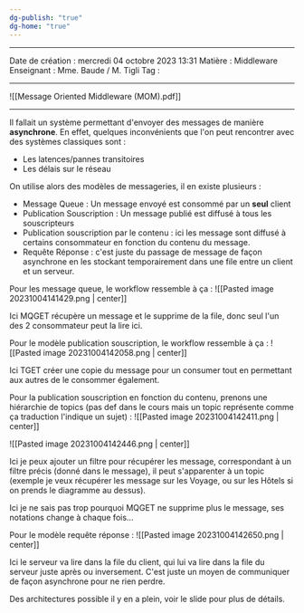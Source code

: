 ```yaml
---
dg-publish: "true"
dg-home: "true"
---
```

 ---

 Date de création : mercredi 04 octobre 2023 13:31
 Matière : Middleware
 Enseignant : Mme. Baude / M. Tigli
 Tag :

---

![[Message Oriented Middleware (MOM).pdf]]

---

Il fallait un système permettant d'envoyer des messages de manière **asynchrone**. En effet, quelques inconvénients que l'on peut rencontrer avec des systèmes classiques sont :
- Les latences/pannes transitoires
- Les délais sur le réseau

On utilise alors des modèles de messageries, il en existe plusieurs :
- Message Queue : Un message envoyé est consommé par un **seul** client
- Publication Souscription : Un message publié est diffusé à tous les souscripteurs
- Publication souscription par le contenu : ici les message sont diffusé à certains consommateur en fonction du contenu du message.
- Requête Réponse : c'est juste du passage de message de façon asynchrone en les stockant temporairement dans une file entre un client et un serveur.

Pour les message queue, le workflow ressemble à ça : 
![[Pasted image 20231004141429.png | center]]


Ici MQGET récupère un message et le supprime de la file, donc seul l'un des 2 consommateur peut la lire ici.

Pour le modèle publication souscription, le workflow ressemble à ça :
![[Pasted image 20231004142058.png | center]]

Ici TGET créer une copie du message pour un consumer tout en permettant aux autres de le consommer également.

Pour la publication souscription en fonction du contenu, prenons une hiérarchie de topics (pas def dans le cours mais un topic représente comme ça traduction l'indique un sujet) :
![[Pasted image 20231004142411.png | center]]

![[Pasted image 20231004142446.png | center]]

Ici je peux ajouter un filtre pour récupérer les message, correspondant à un filtre précis (donné dans le message), il peut s'apparenter à un topic (exemple je veux récupérer les message sur les Voyage, ou sur les Hôtels si on prends le diagramme au dessus).

Ici je ne sais pas trop pourquoi MQGET ne supprime plus le message, ses notations change à chaque fois...

Pour le modèle requête réponse :
![[Pasted image 20231004142650.png | center]]

Ici le serveur va lire dans la file du client, qui lui va lire dans la file du serveur juste après ou inversement. C'est juste un moyen de communiquer de façon asynchrone pour ne rien perdre.

Des architectures possible il y en a plein, voir le slide pour plus de détails.